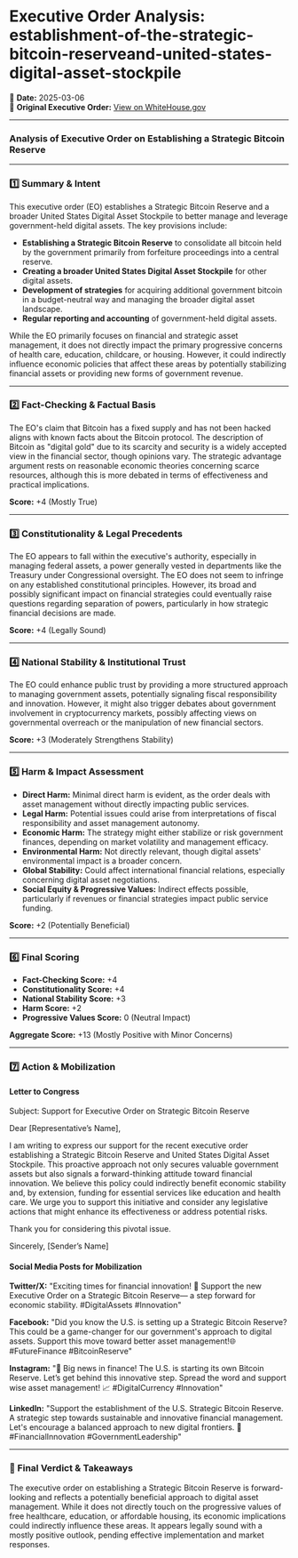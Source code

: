 # Executive Order Analysis: establishment-of-the-strategic-bitcoin-reserveand-united-states-digital-asset-stockpile

📅 **Date:** 2025-03-06  
🔗 **Original Executive Order:** [View on WhiteHouse.gov](https://www.whitehouse.gov/presidential-actions/2025/03/establishment-of-the-strategic-bitcoin-reserveand-united-states-digital-asset-stockpile/)

---

### **Analysis of Executive Order on Establishing a Strategic Bitcoin Reserve**

---

### **1️⃣ Summary & Intent**

This executive order (EO) establishes a Strategic Bitcoin Reserve and a broader United States Digital Asset Stockpile to better manage and leverage government-held digital assets. The key provisions include:
- **Establishing a Strategic Bitcoin Reserve** to consolidate all bitcoin held by the government primarily from forfeiture proceedings into a central reserve.
- **Creating a broader United States Digital Asset Stockpile** for other digital assets.
- **Development of strategies** for acquiring additional government bitcoin in a budget-neutral way and managing the broader digital asset landscape.
- **Regular reporting and accounting** of government-held digital assets.

While the EO primarily focuses on financial and strategic asset management, it does not directly impact the primary progressive concerns of health care, education, childcare, or housing. However, it could indirectly influence economic policies that affect these areas by potentially stabilizing financial assets or providing new forms of government revenue.

---

### **2️⃣ Fact-Checking & Factual Basis**

The EO's claim that Bitcoin has a fixed supply and has not been hacked aligns with known facts about the Bitcoin protocol. The description of Bitcoin as "digital gold" due to its scarcity and security is a widely accepted view in the financial sector, though opinions vary. The strategic advantage argument rests on reasonable economic theories concerning scarce resources, although this is more debated in terms of effectiveness and practical implications.

**Score:** +4 (Mostly True)

---

### **3️⃣ Constitutionality & Legal Precedents**

The EO appears to fall within the executive's authority, especially in managing federal assets, a power generally vested in departments like the Treasury under Congressional oversight. The EO does not seem to infringe on any established constitutional principles. However, its broad and possibly significant impact on financial strategies could eventually raise questions regarding separation of powers, particularly in how strategic financial decisions are made.

**Score:** +4 (Legally Sound)

---

### **4️⃣ National Stability & Institutional Trust**

The EO could enhance public trust by providing a more structured approach to managing government assets, potentially signaling fiscal responsibility and innovation. However, it might also trigger debates about government involvement in cryptocurrency markets, possibly affecting views on governmental overreach or the manipulation of new financial sectors.

**Score:** +3 (Moderately Strengthens Stability)

---

### **5️⃣ Harm & Impact Assessment**

- **Direct Harm:** Minimal direct harm is evident, as the order deals with asset management without directly impacting public services.
- **Legal Harm:** Potential issues could arise from interpretations of fiscal responsibility and asset management autonomy.
- **Economic Harm:** The strategy might either stabilize or risk government finances, depending on market volatility and management efficacy.
- **Environmental Harm:** Not directly relevant, though digital assets' environmental impact is a broader concern.
- **Global Stability:** Could affect international financial relations, especially concerning digital asset negotiations.
- **Social Equity & Progressive Values:** Indirect effects possible, particularly if revenues or financial strategies impact public service funding.

**Score:** +2 (Potentially Beneficial)

---

### **6️⃣ Final Scoring**
- **Fact-Checking Score:** +4
- **Constitutionality Score:** +4
- **National Stability Score:** +3
- **Harm Score:** +2
- **Progressive Values Score:** 0 (Neutral Impact)

**Aggregate Score:** +13 (Mostly Positive with Minor Concerns)

---

### **7️⃣ Action & Mobilization**

#### **Letter to Congress**

Subject: Support for Executive Order on Strategic Bitcoin Reserve

Dear [Representative’s Name],

I am writing to express our support for the recent executive order establishing a Strategic Bitcoin Reserve and United States Digital Asset Stockpile. This proactive approach not only secures valuable government assets but also signals a forward-thinking attitude toward financial innovation. We believe this policy could indirectly benefit economic stability and, by extension, funding for essential services like education and health care. We urge you to support this initiative and consider any legislative actions that might enhance its effectiveness or address potential risks.

Thank you for considering this pivotal issue.

Sincerely,
[Sender’s Name]

#### **Social Media Posts for Mobilization**

**Twitter/X:**
"Exciting times for financial innovation! 🚀 Support the new Executive Order on a Strategic Bitcoin Reserve— a step forward for economic stability. #DigitalAssets #Innovation"

**Facebook:**
"Did you know the U.S. is setting up a Strategic Bitcoin Reserve? This could be a game-changer for our government's approach to digital assets. Support this move toward better asset management!🌐 #FutureFinance #BitcoinReserve"

**Instagram:**
"🎉 Big news in finance! The U.S. is starting its own Bitcoin Reserve. Let’s get behind this innovative step. Spread the word and support wise asset management! 📈 #DigitalCurrency #Innovation"

**LinkedIn:**
"Support the establishment of the U.S. Strategic Bitcoin Reserve. A strategic step towards sustainable and innovative financial management. Let's encourage a balanced approach to new digital frontiers. 💼 #FinancialInnovation #GovernmentLeadership"

---

### **🔎 Final Verdict & Takeaways**

The executive order on establishing a Strategic Bitcoin Reserve is forward-looking and reflects a potentially beneficial approach to digital asset management. While it does not directly touch on the progressive values of free healthcare, education, or affordable housing, its economic implications could indirectly influence these areas. It appears legally sound with a mostly positive outlook, pending effective implementation and market responses.
